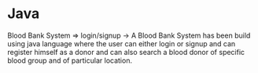 # Java
Blood Bank System => login/signup ->
A Blood Bank System has been build using java language where the user can either login or signup and can register himself as a donor and can 
also search a blood donor of specific blood group and of particular location.

